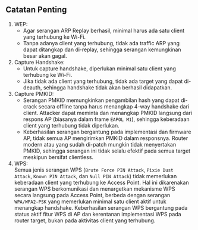 ## Catatan Penting

1. WEP:
   - Agar serangan ARP Replay berhasil, minimal harus ada satu client yang terhubung ke Wi-Fi.
   - Tanpa adanya client yang terhubung, tidak ada traffic ARP yang dapat ditangkap dan di-replay, sehingga serangan kemungkinan besar akan gagal.
2. Capture Handshake: 
   - Untuk capture handshake, diperlukan minimal satu client yang terhubung ke Wi-Fi.
   - Jika tidak ada client yang terhubung, tidak ada target yang dapat di-deauth, sehingga handshake tidak akan berhasil didapatkan.
3. Capture PMKID:
   - Serangan PMKID memungkinkan pengambilan hash yang dapat di-crack secara offline tanpa harus menangkap 4-way handshake dari client. Attacker dapat meminta dan menangkap PMKID langsung dari respons AP (biasanya dalam frame `EAPOL M1`), sehingga keberadaan client yang terhubung tidak diperlukan.
   - Keberhasilan serangan bergantung pada implementasi dan firmware AP, tidak semua AP mengirimkan PMKID dalam responsnya. Router modern atau yang sudah di-patch mungkin tidak menyertakan PMKID, sehingga serangan ini tidak selalu efektif pada semua target meskipun bersifat clientless.
4. WPS:  
   Semua jenis serangan WPS (`Brute Force PIN Attack`, `Pixie Dust Attack`, `Known PIN Attack`, dan `Null PIN Attack`) tidak memerlukan keberadaan client yang terhubung ke Access Point. Hal ini dikarenakan serangan WPS berkomunikasi dan menargetkan mekanisme WPS secara langsung pada Access Point, berbeda dengan serangan `WPA/WPA2-PSK` yang memerlukan minimal satu client aktif untuk menangkap handshake. Keberhasilan serangan WPS bergantung pada status aktif fitur WPS di AP dan kerentanan implementasi WPS pada router target, bukan pada aktivitas client yang terhubung.
